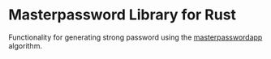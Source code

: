 # Masterpassword Library for Rust

Functionality for generating strong password using the [masterpasswordapp](http://www.masterpasswordapp.com) algorithm.
